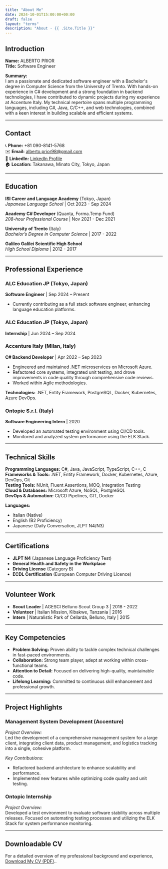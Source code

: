 ```yaml
---
title: "About Me"
date: 2024-10-01T15:00:00+00:00
draft: false
layout: "terms"
description: "About - {{ .Site.Title }}"
---
```

## Introduction

**Name:** ALBERTO PRIOR  
**Title:** Software Engineer  

**Summary:**  
I am a passionate and dedicated software engineer with a Bachelor's degree in Computer Science from the University of Trento. With hands-on experience in C# development and a strong foundation in backend technologies, I have contributed to dynamic projects during my experience at Accenture Italy. My technical repertoire spans multiple programming languages, including C#, Java, C/C++, and web technologies, combined with a keen interest in building scalable and efficient systems.  

---

## Contact

📞 **Phone:** +81 090-8141-5768  
✉️ **Email:** [alberto.prior98@gmail.com](mailto:alberto.prior98@gmail.com)  
🔗 **LinkedIn:** [LinkedIn Profile](https://www.linkedin.com/in/albertoprior/)  
🏠 **Location:** Takanawa, Minato City, Tokyo, Japan

---

## Education

**ISI Career and Language Academy** (Tokyo, Japan)  
*Japanese Language School* | Oct 2023 - Sep 2024  

**Academy C# Developer** (Quanta, Forma.Temp Fund)  
*208-hour Professional Course* | Nov 2021 - Dec 2021  

**University of Trento** (Italy)  
*Bachelor’s Degree in Computer Science* | 2017 - 2022  

**Galileo Galilei Scientific High School**  
*High School Diploma* | 2012 - 2017  

---

## Professional Experience

### ALC Education JP (Tokyo, Japan)  
**Software Engineer** | Sep 2024 – Present  

- Currently contributing as a full stack software engineer, enhancing language education platforms.

### ALC Education JP (Tokyo, Japan)  
**Internship** | Jun 2024 – Sep 2024  

### Accenture Italy (Milan, Italy)  
**C# Backend Developer** | Apr 2022 – Sep 2023  

- Engineered and maintained .NET microservices on Microsoft Azure.  
- Refactored core systems, integrated unit testing, and drove improvements in code quality through comprehensive code reviews.  
- Worked within Agile methodologies.  

**Technologies:** .NET, Entity Framework, PostgreSQL, Docker, Kubernetes, Azure DevOps.

### Ontopic S.r.l. (Italy)  
**Software Engineering Intern** | 2020  

- Developed an automated testing environment using CI/CD tools.  
- Monitored and analyzed system performance using the ELK Stack.

---

## Technical Skills

**Programming Languages:** C#, Java, JavaScript, TypeScript, C++, C  
**Frameworks & Tools:** .NET, Entity Framework, Docker, Kubernetes, Azure, DevOps, Git  
**Testing Tools:** NUnit, Fluent Assertions, MOQ, Integration Testing  
**Cloud & Databases:** Microsoft Azure, NoSQL, PostgreSQL  
**DevOps & Automation:** CI/CD Pipelines, GIT, Docker  

**Languages:**  
- Italian (Native)  
- English (B2 Proficiency)  
- Japanese (Daily Conversation, JLPT N4/N3)

---

## Certifications

- **JLPT N4** (Japanese Language Proficiency Test)  
- **General Health and Safety in the Workplace**  
- **Driving License** (Category B)  
- **ECDL Certification** (European Computer Driving Licence)

---

## Volunteer Work

- **Scout Leader** | AGESCI Belluno Scout Group 3 | 2018 - 2022  
- **Volunteer** | Italian Mission, Kibakwe, Tanzania | 2016  
- **Intern** | Naturalistic Park of Cellarda, Belluno, Italy | 2015  

---

## Key Competencies

- **Problem Solving:** Proven ability to tackle complex technical challenges in fast-paced environments.  
- **Collaboration:** Strong team player, adept at working within cross-functional teams.  
- **Attention to Detail:** Focused on delivering high-quality, maintainable code.  
- **Lifelong Learning:** Committed to continuous skill enhancement and professional growth.

---

## Project Highlights

### **Management System Development (Accenture)**  
*Project Overview:*  
Led the development of a comprehensive management system for a large client, integrating client data, product management, and logistics tracking into a single, cohesive platform.  

*Key Contributions:*  
- Refactored backend architecture to enhance scalability and performance.  
- Implemented new features while optimizing code quality and unit testing.

### **Ontopic Internship**  
*Project Overview:*  
Developed a test environment to evaluate software stability across multiple releases. Focused on automating testing processes and utilizing the ELK Stack for system performance monitoring.

---

## Downloadable CV

For a detailed overview of my professional background and experience, [Download My CV (PDF)](/files/CVEN.pdf)..
